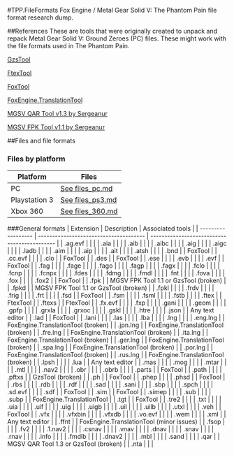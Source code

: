 #TPP.FileFormats
Fox Engine / Metal Gear Solid V: The Phantom Pain file format research dump.

##References
These are tools that were originally created to unpack and repack Metal Gear Solid V: Ground Zeroes (PC) files. These might work with the file formats used in The Phantom Pain.

[GzsTool](https://github.com/Atvaark/GzsTool)

[FtexTool](https://github.com/Atvaark/FtexTool)

[FoxTool](https://github.com/Atvaark/FoxTool)

[FoxEngine.TranslationTool](https://github.com/Atvaark/FoxEngine.TranslationTool)

[MGSV QAR Tool v1.3 by Sergeanur](https://www.dropbox.com/s/0rtpumx2mxsjaby/MGSV_QAR_Tool.rar?dl=0)

[MGSV FPK Tool v1.1 by Sergeanur](https://www.dropbox.com/s/8g8qg35jmluqqlx/MGSV_FPK_Tool.rar?dl=0)

##Files and file formats
### Files by platform
| Platform           | Files                                  |
| ------------------ | -------------------------------------- |
| PC                 | [See files_pc.md](files_pc.md)         |
| Playstation 3      | [See files_ps3.md](files_ps3.md)       |
| Xbox 360           | [See files_360.md](files_360.md)       |

###General formats
| Extension          | Description                            | Associated tools                             |
| ------------------ | -------------------------------------- | -------------------------------------------- |
| .ag.evf            |                                        |                                              |
| .aia               |                                        |                                              |
| .aib               |                                        |                                              |
| .aibc              |                                        |                                              |
| .aig               |                                        |                                              |
| .aigc              |                                        |                                              |
| .ladb              |                                        |                                              |
| .aim               |                                        |                                              |
| .aip               |                                        |                                              |
| .ait               |                                        |                                              |
| .atsh              |                                        |                                              |
| .bnd               |                                        | FoxTool                                      |
| .cc.evf            |                                        |                                              |
| .clo               |                                        | FoxTool                                      |
| .des               |                                        | FoxTool                                      |
| .ese               |                                        |                                              |
| .evb               |                                        |                                              |
| .evf               |                                        | FoxTool                                      |
| .fag               |                                        |                                              |
| .fage              |                                        |                                              |
| .fago              |                                        |                                              |
| .fagp              |                                        |                                              |
| .fagx              |                                        |                                              |
| .fclo              |                                        |                                              |
| .fcnp              |                                        |                                              |
| .fcnpx             |                                        |                                              |
| .fdes              |                                        |                                              |
| .fdmg              |                                        |                                              |
| .fmdl              |                                        |                                              |
| .fnt               |                                        |                                              |
| .fova              |                                        |                                              |
| .fox               |                                        |                                              |
| .fox2              |                                        | FoxTool                                      |
| .fpk               |                                        | MGSV FPK Tool 1.1 or GzsTool (broken)        |
| .fpkd              |                                        | MGSV FPK Tool 1.1 or GzsTool (broken)        |
| .fpkl              |                                        |                                              |
| .frdv              |                                        |                                              |
| .frig              |                                        |                                              |
| .frt               |                                        |                                              |
| .fsd               |                                        | FoxTool                                      |
| .fsm               |                                        |                                              |
| .fsml              |                                        |                                              |
| .fstb              |                                        |                                              |
| .ftex              |                                        | FtexTool                                     |
| .ftexs             |                                        | FtexTool                                     |
| .fx.evf            |                                        |                                              |
| .fxp               |                                        |                                              |
| .gani              |                                        |                                              |
| .geom              |                                        |                                              |
| .gpfp              |                                        |                                              |
| .grxla             |                                        |                                              |
| .grxoc             |                                        |                                              |
| .gskl              |                                        |                                              |
| .htre              |                                        |                                              |
| .json              |                                        | Any text editor                              |
| .lad               |                                        | FoxTool                                      |
| .lani              |                                        |                                              |
| .las               |                                        |                                              |
| .lba               |                                        |                                              |
| .lng               |                                        |                                              |
| .eng.lng           |                                        | FoxEngine.TranslationTool (broken)           |
| .jpn.lng           |                                        | FoxEngine.TranslationTool (broken)           |
| .fre.lng           |                                        | FoxEngine.TranslationTool (broken)           |
| .ita.lng           |                                        | FoxEngine.TranslationTool (broken)           |
| .ger.lng           |                                        | FoxEngine.TranslationTool (broken)           |
| .spa.lng           |                                        | FoxEngine.TranslationTool (broken)           |
| .por.lng           |                                        | FoxEngine.TranslationTool (broken)           |
| .rus.lng           |                                        | FoxEngine.TranslationTool (broken)           |
| .lpsh              |                                        |                                              |
| .lua               |                                        | Any text editor                              |
| .mas               |                                        |                                              |
| .mog               |                                        |                                              |
| .mtar              |                                        |                                              |
| .mtl               |                                        |                                              |
| .nav2              |                                        |                                              |
| .obr               |                                        |                                              |
| .obrb              |                                        |                                              |
| .parts             |                                        | FoxTool                                      |
| .path              |                                        |                                              |
| .pftxs             |                                        | GzsTool (broken)                             |
| .ph                |                                        | FoxTool                                      |
| .phep              |                                        |                                              |
| .phsd              |                                        | FoxTool                                      |
| .rbs               |                                        |                                              |
| .rdb               |                                        |                                              |
| .rdf               |                                        |                                              |
| .sad               |                                        |                                              |
| .sani              |                                        |                                              |
| .sbp               |                                        |                                              |
| .spch              |                                        |                                              |
| .sd.evf            |                                        |                                              |
| .sdf               |                                        | FoxTool                                      |
| .sim               |                                        | FoxTool                                      |
| .simep             |                                        |                                              |
| .sub               |                                        |                                              |
| .subp              |                                        | FoxEngine.TranslationTool                    |
| .tgt               |                                        | FoxTool                                      |
| .tre2              |                                        |                                              |
| .txt               |                                        |                                              |
| .uia               |                                        |                                              |
| .uif               |                                        |                                              |
| .uig               |                                        |                                              |
| .uigb              |                                        |                                              |
| .uil               |                                        |                                              |
| .uilb              |                                        |                                              |
| .utxl              |                                        |                                              |
| .veh               |                                        | FoxTool                                      |
| .vfx               |                                        |                                              |
| .vfxbin            |                                        |                                              |
| .vfxdb             |                                        |                                              |
| .vo.evf            |                                        |                                              |
| .wem               |                                        |                                              |
| .xml               |                                        | Any text editor                              |
| .ffnt              |                                        | FoxEngine.TranslationTool (minor issues)     |
| .fsop              |                                        |                                              |
| .fv2               |                                        |                                              |
| .1.nav2            |                                        |                                              |
| .csnav             |                                        |                                              |
| .vnav              |                                        |                                              |
| .dnav              |                                        |                                              |
| .snav              |                                        |                                              |
| .rnav              |                                        |                                              |
| .info              |                                        |                                              |
| .fmdlb             |                                        |                                              |
| .dnav2             |                                        |                                              |
| .mbl               |                                        |                                              |
| .sand              |                                        |                                              |
| .qar               |                                        | MGSV QAR Tool 1.3 or GzsTool (broken)        |
| .nta               |                                        |                                              |
